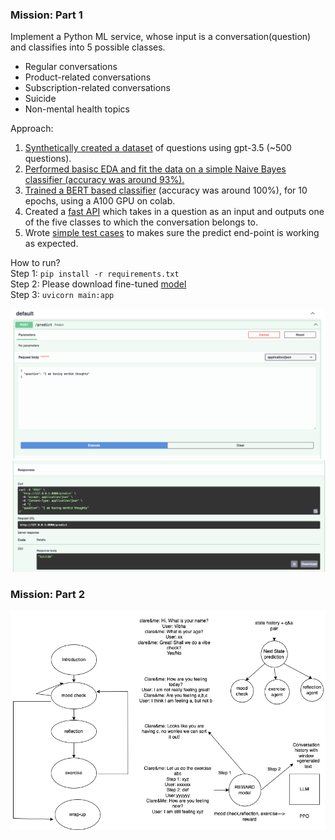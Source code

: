### Mission: Part 1

Implement a Python ML service, whose input is a conversation(question) and classifies into 5 possible classes.
- Regular conversations
- Product-related conversations
- Subscription-related conversations
- Suicide
- Non-mental health topics

Approach:
1) [Synthetically created a dataset](https://github.com/Vibha111094/clare-me/blob/072b5f7be9dadf683b8a8ea0ab556310148c3523/data/clare.csv) of questions using gpt-3.5 (~500 questions).
2) [Performed basisc EDA and fit the data on a simple Naive Bayes classifier (accuracy was around 93%).](https://github.com/Vibha111094/clare-me/blob/072b5f7be9dadf683b8a8ea0ab556310148c3523/notebooks/eda.ipynb)
3) [Trained a BERT based classifier](https://github.com/Vibha111094/clare-me/blob/072b5f7be9dadf683b8a8ea0ab556310148c3523/notebooks/classification.ipynb) (accuracy was around 100%), for 10 epochs, using a A100 GPU on colab.
4) Created a [fast API](https://github.com/Vibha111094/clare-me/blob/072b5f7be9dadf683b8a8ea0ab556310148c3523/main.py) which takes in a question as an input and outputs one of the five classes to which the conversation belongs to.
5) Wrote [simple test cases](https://github.com/Vibha111094/clare-me/blob/072b5f7be9dadf683b8a8ea0ab556310148c3523/test_main.py) to makes sure the predict end-point is working as expected.

How to run? \
Step 1: ```pip install -r requirements.txt``` \
Step 2: Please download fine-tuned [model](https://drive.google.com/file/d/1AKCTkjpIWlWmE8KWbCnlAOjCJNdAIxQ4/view?usp=drive_link) \
Step 3: ```uvicorn main:app```

![Screenshot](images/clare&me.png)
![Screenshot](images/clare&me2.png)


### Mission: Part 2

![Screenshot](images/clare&me_task_2.png)




